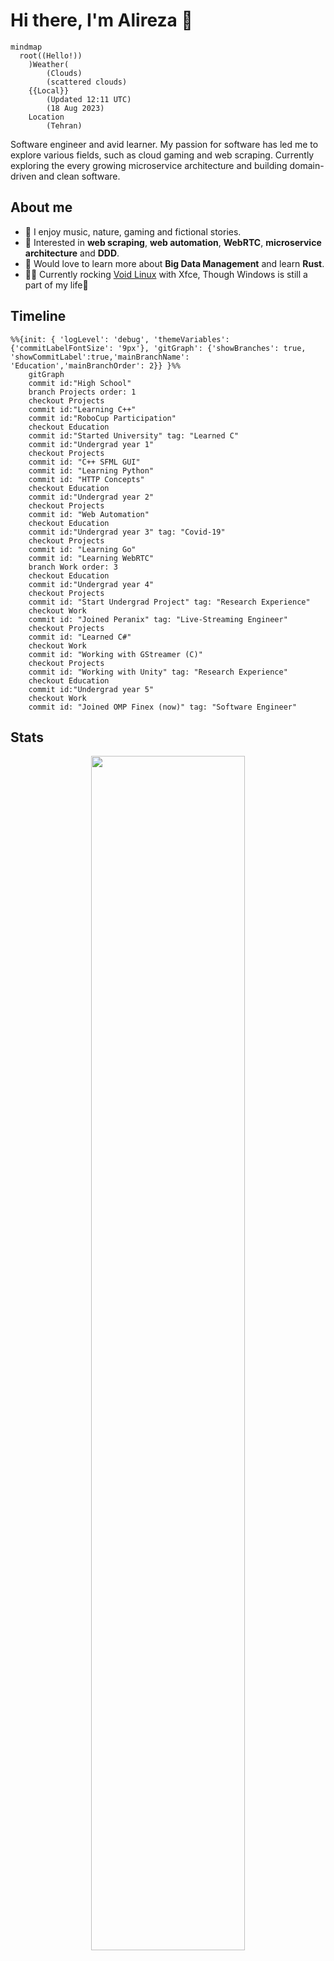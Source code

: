 Hi there, I'm Alireza :wave:
===========================
```mermaid
mindmap
  root((Hello!))
    )Weather(
        (Clouds)
        (scattered clouds)
    {{Local}}
        (Updated 12:11 UTC)
        (18 Aug 2023)
    Location
        (Tehran)
```
 
Software engineer and avid learner. My passion for software has led me to explore various fields, such as cloud gaming and web scraping. Currently exploring the every growing microservice architecture and building domain-driven and clean software.

## About me  
- 🌱 I enjoy music, nature, gaming and fictional stories.  
- 🔭 Interested in __web scraping__, __web automation__, __WebRTC__, __microservice architecture__ and __DDD__.
- 🤔 Would love to learn more about __Big Data Management__ and learn __Rust__.  
- 👨‍💻 Currently rocking [Void Linux](https://voidlinux.org/) with Xfce, Though Windows is still a part of my life🙂

## Timeline
```mermaid
%%{init: { 'logLevel': 'debug', 'themeVariables': {'commitLabelFontSize': '9px'}, 'gitGraph': {'showBranches': true, 'showCommitLabel':true,'mainBranchName': 'Education','mainBranchOrder': 2}} }%%
    gitGraph
    commit id:"High School"
    branch Projects order: 1
    checkout Projects
    commit id:"Learning C++"
    commit id:"RoboCup Participation"
    checkout Education
    commit id:"Started University" tag: "Learned C"
    commit id:"Undergrad year 1"
    checkout Projects
    commit id: "C++ SFML GUI"
    commit id: "Learning Python"
    commit id: "HTTP Concepts"
    checkout Education
    commit id:"Undergrad year 2"
    checkout Projects
    commit id: "Web Automation"
    checkout Education
    commit id:"Undergrad year 3" tag: "Covid-19"
    checkout Projects
    commit id: "Learning Go"
    commit id: "Learning WebRTC"
    branch Work order: 3
    checkout Education
    commit id:"Undergrad year 4"
    checkout Projects
    commit id: "Start Undergrad Project" tag: "Research Experience"
    checkout Work
    commit id: "Joined Peranix" tag: "Live-Streaming Engineer"
    checkout Projects
    commit id: "Learned C#"
    checkout Work
    commit id: "Working with GStreamer (C)"
    checkout Projects
    commit id: "Working with Unity" tag: "Research Experience"
    checkout Education
    commit id:"Undergrad year 5"
    checkout Work
    commit id: "Joined OMP Finex (now)" tag: "Software Engineer"
```

## Stats
<p align="center" style="max-width=80%;">
  <img width="70%" src="https://github-readme-stats.vercel.app/api/top-langs/?username=Xosrov&layout=compact&bg_color=461220&hide_border=true&text_color=c73f1d&title_color=c73f1d&theme=dark&border_radius=4.5"/>

</p>

